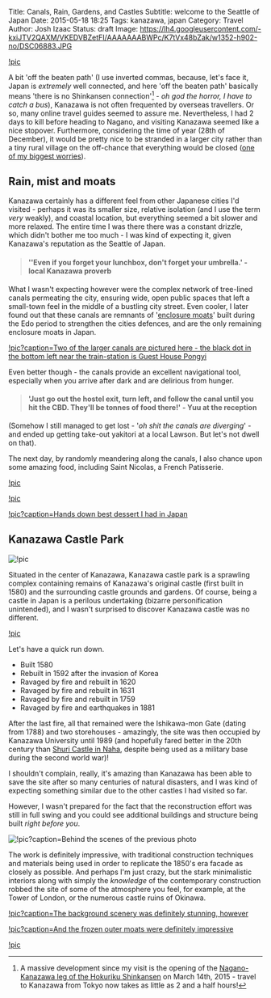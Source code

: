Title: Canals, Rain, Gardens, and Castles
Subtitle: welcome to the Seattle of Japan
Date: 2015-05-18 18:25
Tags: kanazawa, japan
Category: Travel
Author: Josh Izaac
Status: draft
Image: https://lh4.googleusercontent.com/-kxiJTV2QAXM/VKEDVBZetFI/AAAAAAABWPc/K7tVx48bZak/w1352-h902-no/DSC06883.JPG

[!pic](https://lh4.googleusercontent.com/-kxiJTV2QAXM/VKEDVBZetFI/AAAAAAABWPc/K7tVx48bZak/w1352-h902-no/DSC06883.JPG)

A bit 'off the beaten path' (I use inverted commas, because, let's face it, Japan is *extremely* well connected, and here 'off the beaten path' basically means 'there is no Shinkansen connection'[^1] - *oh god the horror, I have to catch a bus*), Kanazawa is not often frequented by overseas travellers. Or so, many online travel guides seemed to assure me. Nevertheless, I had 2 days to kill before heading to Nagano, and visiting Kanazawa seemed like a nice stopover. Furthermore, considering the time of year (28th of December), it would be pretty nice to be stranded in a larger city rather than a tiny rural village on the off-chance that everything would be closed ([one of my biggest worries](http://www.japan-guide.com/e/e2276.html)).

## Rain, mist and moats

Kanazawa certainly has a different feel from other Japanese cities I'd visited - perhaps it was its smaller size, relative isolation (and I use the term *very* weakly), and coastal location, but everything seemed a bit slower and more relaxed. The entire time I was there there was a constant drizzle, which didn't bother me too much - I was kind of expecting it, given Kanazawa's reputation as the Seattle of Japan.

> #### ''Even if you forget your lunchbox, don't forget your umbrella.' - local Kanazawa proverb 

What I wasn't expecting however were the complex network of tree-lined canals permeating the city, ensuring wide, open public spaces that left a small-town feel in the middle of a bustling city street. Even cooler, I later found out that these canals are remnants of '[enclosure moats](http://www.kanazawa-hakusan.com/english/water.html)' built during the Edo period to strengthen the cities defences, and are the only remaining enclosure moats in Japan.

[!pic?caption=Two of the larger canals are pictured here - the black dot in the bottom left near the train-station is Guest House Pongyi](https://lh4.googleusercontent.com/-nZlTptSGhNs/VUX-1vI1ZpI/AAAAAAABUVs/g0PiCGUH9Ik/w1349-h900-no/DSC00910.JPG)

Even better though - the canals provide an excellent navigational tool, especially when you arrive after dark and are delirious from hunger.

> #### 'Just go out the hostel exit, turn left, and follow the canal until you hit the CBD. They'll be tonnes of food there!' - Yuu at the reception

(Somehow I still managed to get lost - '*oh shit the canals are diverging*' - and ended up getting take-out yakitori at a local Lawson. But let's not dwell on that).

The next day, by randomly meandering along the canals, I also chance upon some amazing food, including Saint Nicolas, a French Patisserie.

[!pic](https://lh6.googleusercontent.com/-w8GDFqVZN4I/VKEB8YTX3kI/AAAAAAABIto/QEoqYz3GjrM/w1306-h871-no/DSC06937.JPG)

[!pic](https://lh6.googleusercontent.com/-VQXEKLqtVjg/VKEB39OBzRI/AAAAAAABItA/79eMYk3qCzw/w1306-h871-no/DSC06928.JPG)

[!pic?caption=Hands down best dessert I had in Japan](https://lh6.googleusercontent.com/-in8tyvdO97k/VKEB4rWL9_I/AAAAAAABItI/kUdKRjzl6qE/w1306-h871-no/DSC06931.JPG)

## Kanazawa Castle Park

![!pic](https://lh5.googleusercontent.com/CKout3SIEwG1H6Kx6DagAldLE9M9PKm8fMeW621-xZkF=w1357-h905-no)

Situated in the center of Kanazawa, Kanazawa castle park is a sprawling complex containing remains of Kanazawa's original castle (first built in 1580) and the surrounding castle grounds and gardens. Of course, being a castle in Japan is a perilous undertaking (bizarre personification unintended), and I wasn't surprised to discover Kanazawa castle was no different.

[!pic](https://lh4.googleusercontent.com/-gX31JWH7Xl0/VKED4qSD88I/AAAAAAABI-0/ZLnFAWkl1fI/w1352-h902-no/DSC06845.JPG)

Let's have a quick run down.

* Built 1580
* Rebuilt in 1592 after the invasion of Korea
* Ravaged by fire and rebuilt in 1620
* Ravaged by fire and rebuilt in 1631
* Ravaged by fire and rebuilt in 1759
* Ravaged by fire and earthquakes in 1881

After the last fire, all that remained were the Ishikawa-mon Gate (dating from 1788) and two storehouses - amazingly, the site was then occupied by Kanazawa University until 1989 (and hopefully fared better in the 20th century than [Shuri Castle in Naha]({filename}/posts/2014/castles-pancakes-naha-and-more.md), despite being used as a military base during the second world war)!

I shouldn't complain, really, it's amazing than Kanazawa has been able to save the site after so many centuries of natural disasters, and I was kind of expecting something similar due to the other castles I had visited so far.

However, I wasn't prepared for the fact that the reconstruction effort was still in full swing and you could see additional buildings and structure being built *right before you*.

![!pic?caption=Behind the scenes of the previous photo](https://lh6.googleusercontent.com/-FRX7vIRP3e0/VKEEBPqHHkI/AAAAAAABJAE/ns8WTV8-vmA/w1349-h900-no/DSC06865.JPG)

The work is definitely impressive, with traditional construction techniques and materials being used in order to replicate the 1850's era facade as closely as possible. And perhaps I'm just crazy, but the stark minimalistic interiors along with simply the *knowledge* of the contemporary  construction robbed the site of some of the atmosphere you feel, for example, at the Tower of London, or the numerous castle ruins of Okinawa.

[!pic?caption=The background scenery was definitely stunning, however](https://lh4.googleusercontent.com/-pUnViHs7XdI/VKED-kEgUlI/AAAAAAABI_s/WONKgGawKGY/w1349-h900-no/DSC06859.JPG)

[!pic?caption=And the frozen outer moats were definitely impressive](https://lh6.googleusercontent.com/-eX5QQZv8Vio/VKEDqdPPRVI/AAAAAAABI8o/cPoTjyGnChY/w1352-h902-no/DSC06813.JPG)

[!pic](https://lh4.googleusercontent.com/-SN8Sr4M6_so/VKEDwkmdc3I/AAAAAAABI9s/azCvMAdLq78/w1352-h902-no/DSC06829.JPG)

[^1]: A massive development since my visit is the opening of the [Nagano-Kanazawa leg of the Hokuriku Shinkansen](http://www.japan-guide.com/e/e2018_nagano.html) on March 14th, 2015 - travel to Kanazawa from Tokyo now takes as little as 2 and a half hours!
